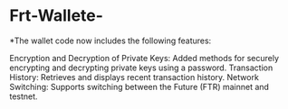 # Frt-Wallete-

*The wallet code now includes the following features:

  Encryption and Decryption of Private Keys: Added methods for securely encrypting and decrypting private keys using a password.
  Transaction History: Retrieves and displays recent transaction history.
  Network Switching: Supports switching between the Future (FTR) mainnet and testnet.
